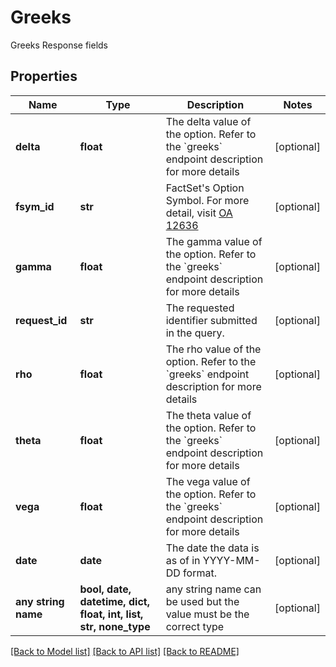 # Greeks

Greeks Response fields

## Properties
Name | Type | Description | Notes
------------ | ------------- | ------------- | -------------
**delta** | **float** | The delta value of the option. Refer to the &#x60;greeks&#x60; endpoint description for more details | [optional] 
**fsym_id** | **str** | FactSet&#39;s Option Symbol. For more detail, visit [OA 12636](https://my.apps.factset.com/oa/pages/12636#options) | [optional] 
**gamma** | **float** | The gamma value of the option. Refer to the &#x60;greeks&#x60; endpoint description for more details | [optional] 
**request_id** | **str** | The requested identifier submitted in the query. | [optional] 
**rho** | **float** | The rho value of the option. Refer to the &#x60;greeks&#x60; endpoint description for more details | [optional] 
**theta** | **float** | The theta value of the option. Refer to the &#x60;greeks&#x60; endpoint description for more details | [optional] 
**vega** | **float** | The vega value of the option. Refer to the &#x60;greeks&#x60; endpoint description for more details | [optional] 
**date** | **date** | The date the data is as of in YYYY-MM-DD format. | [optional] 
**any string name** | **bool, date, datetime, dict, float, int, list, str, none_type** | any string name can be used but the value must be the correct type | [optional]

[[Back to Model list]](../README.md#documentation-for-models) [[Back to API list]](../README.md#documentation-for-api-endpoints) [[Back to README]](../README.md)


